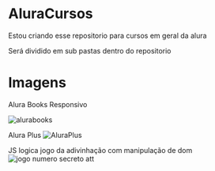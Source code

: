 # AluraCursos
Estou criando esse repositorio para cursos em geral da alura

Será dividido em sub pastas dentro do repositorio
# Imagens

Alura Books Responsivo

![alurabooks](https://github.com/user-attachments/assets/34846f28-c36c-489f-9197-c40d74f8e743)

Alura Plus
![AluraPlus](https://github.com/user-attachments/assets/9e582927-2a59-4d65-aba0-33ddc404f677)

JS logica jogo da adivinhação com manipulação de dom 
![jogo numero secreto att](https://github.com/user-attachments/assets/c78b79f0-b0f3-4dd9-8c2d-1974ebf14fcc)

